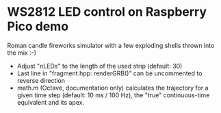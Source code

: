 # WS2812 LED control on Raspberry Pico demo

Roman candle fireworks simulator with a few exploding shells thrown into the mix :-)
- Adjust "nLEDs" to the length of the used strip (default: 30)
- Last line in "fragment.hpp: renderGRB()" can be uncommented to reverse direction
- math.m (Octave, documentation only) calculates the trajectory for a given time step (default: 10 ms / 100 Hz), the "true" continuous-time equivalent and its apex.